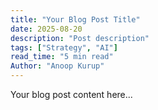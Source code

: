 ```yaml
---
title: "Your Blog Post Title"
date: 2025-08-20
description: "Post description"
tags: ["Strategy", "AI"]
read_time: "5 min read"
Author: "Anoop Kurup"
---
```


Your blog post content here...